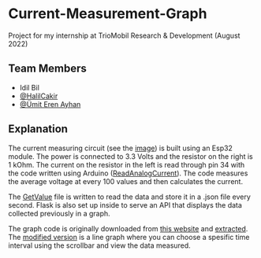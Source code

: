 # Current-Measurement-Graph
Project for my internship at TrioMobil Research & Development (August 2022)

## Team Members
- Idil Bil
- [@HalilCakir](https://github.com/halilcakir) 
- [@Ümit Eren Ayhan](https://github.com/UmitErenAyhan)

## Explanation
The current measuring circuit (see the [image](https://github.com/idil-bil/Live-Current-Graph/blob/main/breadboard%20for%20esp32.jpg)) is built using an Esp32 module. The power is connected to 3.3 Volts and the resistor on the right is 1 kOhm. The current on the resistor in the left is read through pin 34 with the code written using Arduino ([ReadAnalogCurrent](https://github.com/idil-bil/Live-Current-Graph/blob/main/ReadAnalogCurrent.ino)). The code measures the average voltage at every 100 values and then calculates the current.

The [GetValue](https://github.com/idil-bil/Live-Current-Graph/blob/main/getvalue.py) file is written to read the data and store it in a .json file every second. Flask is also set up inside to serve an API that displays the data collected previously in a graph.

The graph code is originally downloaded from [this website](https://s7.dosya.tc/server23/pox3ax/sad.rar.html) and [extracted](https://extract.me/). The [modified version](https://github.com/idil-bil/Live-Current-Graph/blob/main/graph%20(modified).html) is a line graph where you can choose a spesific time interval using the scrollbar and view the data measured. 
